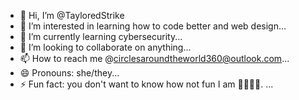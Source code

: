 - 👋 Hi, I’m @TayloredStrike
- 👀 I’m interested in learning how to code better and web design...
- 🌱 I’m currently learning cybersecurity...
- 💞️ I’m looking to collaborate on anything...
- 📫 How to reach me @circlesaroundtheworld360@outlook.com...
- 😄 Pronouns: she/they...
- ⚡ Fun fact: you don't want to know how not fun I am 🥰🤩🤗🙃. ...

<!---
TayloredStrike/TayloredStrike is a ✨ special ✨ repository because its `README.md` (this file) appears on your GitHub profile.
You can click the Preview link to take a look at your changes.
--->
